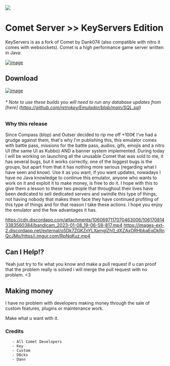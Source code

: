 <img src="https://camo.githubusercontent.com/b0162b0848e573ce14f4b51f35dfd69f5128976f1c26fb3bca94cce8286ed4cf/687474703a2f2f692e696d6775722e636f6d2f5075303555324b2e706e67" style='width=50%;height=50%'></img>

# Comet Server >> KeyServers Edition #

KeyServers is as a fork of Comet by Dank074 (also compatible with nitro it comes with websockets). Comet is a high performance game server written in Java:



[![image](https://img.shields.io/discord/557240155040251905?style=for-the-badge&logo=discord&color=7289DA&label=KREWS&logoColor=fff)](https://discord.gg/BzfFsTp)

## Download ##
[![image](https://img.shields.io/badge/STABLE%20RELEASES-0.0.1-success.svg?style=for-the-badge&logo=appveyor)](https://github.com/retrokey/Emulador/releases)

###### * Note to use these builds you will need to run any database updates from [here] (https://github.com/retrokey/Emulador/blob/main/SQL.sql) #######


### Why this release ###

Since Compass (blop) and Outser decided to rip me off +100€ I've had a grudge against them, that's why I'm publishing this, this emulator comes with battle pass, missions for the battle pass, audios, gifs, emojis and a nitro UI (the same UI as Kubbo) AND a banner system implemented. During today I will be working on launching all the unusable Comet that was sold to me, it has several bugs, but it works correctly, one of the biggest bugs is the groups, but apart from that it has nothing more serious (regarding what I have seen and know). Use it as you want, if you want updates, nowadays I have no Java knowledge to continue this emulator, anyone who wants to work on it and exploit it to make money, is free to do it. I hope with this to give them a lesson to these two people that throughout their lives have been dedicated to sell dedicated servers and swindle this type of things, not having nobody that makes them face they have continued profiting of this type of things and for that reason I take these actions. I hope you enjoy the emulator and the few advantages it has.

https://cdn.discordapp.com/attachments/1060697117070463006/1061708143383560384/bandicam_2023-01-08_19-06-58-817.mp4
https://images-ext-2.discordapp.net/external/o5Dk7ZGKZnYLXamglZh0_dXZAxORHbbaEqDkRnQcJMo/https/i.imgur.com/RpNqKuz.mp4


## Can I Help!? ##
Yeah just try to fix what you know and make a pull request if u can proof that the problem really is solved i will merge the pull request with no problem. <3

## Making money ##
I have no problem with developers making money through the sale of custom features, plugins or maintenance work.

Make what u want with it.






### Credits ###
    
       - All Comet Developers
       - Key
       - Custom
       - D0cks
       - Dann

